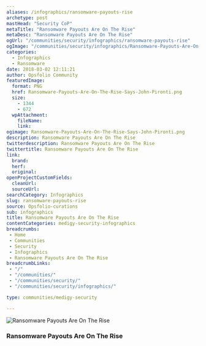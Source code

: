 ```yaml
---
aliases: /infographics/ransomware-payouts-rise
archetype: post
mastHead: "Security CoP"
metaTitle: "Ransomware Payouts Are On The Rise"
metaDesc: "Ransomware Payouts Are On The Rise" 
ogUrl: "/communities/security/infographics/ransomware-payouts-rise"
ogImage: "/communities/security/infographics/Ransomware-Payouts-Are-On-The-Rise-Says-John-Pironti.png"
categories:
  - Infographics
  - Ransomware
date: 2018-03-02 12:11:21
author: Opsfolio Community
featuredImage:
  format: PNG
  href: Ransomware-Payouts-Are-On-The-Rise-Says-John-Pironti.png
  size:
    - 1344
    - 672
  wpAttachment:
    fileName:
    link:
ogimage: Ransomware-Payouts-Are-On-The-Rise-Says-John-Pironti.png
description: Ransomware Payouts Are On The Rise
twitterdescription: Ransomware Payouts Are On The Rise
twittertitle: Ransomware Payouts Are On The Rise
link:
  brand:
  herf:
  original:
openProjectCustomFields:
  cleanUrl:
  sourceUrl:
searchCategory: Infographics
slug: ransomware-payouts-rise
source: Opsfolio-curations
sub: infographics
title: Ransomware Payouts Are On The Rise
contentCategories: medigy-security-infographics
breadcrumbs:
 - Home
 - Communities
 - Security
 - Infographics
 - Ransomware Payouts Are On The Rise
breadcrumbLinks:
 - "/"
 - "/communities/"
 - "/communities/security/"
 - "/communities/security/infographics/"

type: communities/medigy-security

---
```

![Ransomware Payouts Are On The Rise](/communities/security/infographics/Ransomware-Payouts-Are-On-The-Rise-Says-John-Pironti.png)

### Ransomware Payouts Are On The Rise

